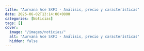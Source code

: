 ```yaml
---
title: "Aurvana Ace SXFI - Análisis, precio y características"
date: 2025-06-02T13:14:06+0000
categories: [Noticias]
tags: []
cover:
  image: "/images/noticias/"
  alt: "Aurvana Ace SXFI - Análisis, precio y características"
  hidden: false
---
```



